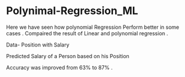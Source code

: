 # Polynimal-Regression_ML

Here we have seen how polynomial Regression Perform better in some cases . Compaired the result of Linear and polynomial regression .

Data- Position with Salary 

  Predicted Salary of a Person based on his Position 
  
  Accuracy was improved from 63% to 87% .
